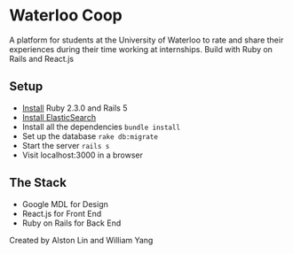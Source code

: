 # Waterloo Coop
A platform for students at the University of Waterloo to rate and share their experiences during their time working at internships. Build with Ruby on Rails and React.js

## Setup
- [Install](http://railsapps.github.io/installrubyonrails-ubuntu.html) Ruby 2.3.0 and Rails 5
- [Install ElasticSearch](https://www.elastic.co/guide/en/elasticsearch/reference/current/setup.html)
- Install all the dependencies `bundle install`
- Set up the database `rake db:migrate`
- Start the server `rails s`
- Visit localhost:3000 in a browser

## The Stack
- Google MDL for Design
- React.js for Front End
- Ruby on Rails for Back End

Created by Alston Lin and William Yang
